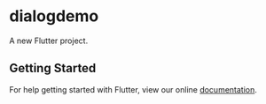 # dialogdemo

A new Flutter project.

## Getting Started

For help getting started with Flutter, view our online
[documentation](https://flutter.io/).
